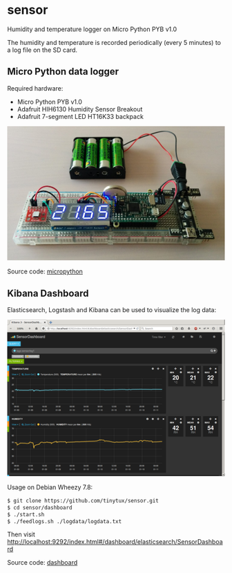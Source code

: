 sensor
======

Humidity and temperature logger on Micro Python PYB v1.0

The humidity and temperature is recorded periodically (every 5 minutes) to a log file on the SD card.

## Micro Python data logger

Required hardware:
- Micro Python PYB v1.0
- Adafruit HIH6130 Humidity Sensor Breakout
- Adafruit 7-segment LED HT16K33 backpack

![image](sensor-micropython.jpg "Sensor with Micro Python PYB v1.0")

Source code: [micropython](micropython)

## Kibana Dashboard

Elasticsearch, Logstash and Kibana can be used to visualize the log data:

![screenshot](sensor-dashboard-screenshot.png "Sensor dashboard screenshot")

Usage on Debian Wheezy 7.8:

    $ git clone https://github.com/tinytux/sensor.git
    $ cd sensor/dashboard
    $ ./start.sh
    $ ./feedlogs.sh ./logdata/logdata.txt

Then visit [http://localhost:9292/index.html#/dashboard/elasticsearch/SensorDashboard](http://localhost:9292/index.html#/dashboard/elasticsearch/SensorDashboard)

Source code: [dashboard](dashboard)

